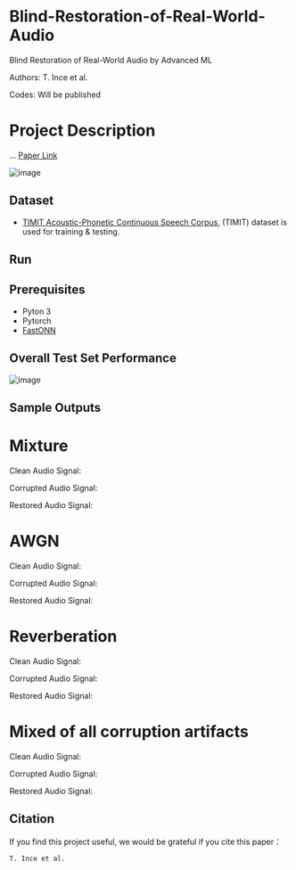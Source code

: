 # Blind-Restoration-of-Real-World-Audio
Blind Restoration of Real-World Audio by Advanced ML

Authors: T. Ince et al.

Codes: Will be published

# Project Description

...
[Paper Link](https://arxiv.org/)

![image](https://user-images.githubusercontent.com/117115792/199494058-461e8ebb-3c42-49f1-99c9-6d60c9edb40d.png)


## Dataset

- [TIMIT Acoustic-Phonetic Continuous Speech Corpus](https://catalog.ldc.upenn.edu/LDC93s1), (TIMIT) dataset is used for training & testing.

## Run


## Prerequisites
- Pyton 3
- Pytorch
- [FastONN](https://github.com/junaidmalik09/fastonn) 

## Overall Test Set Performance

![image](https://user-images.githubusercontent.com/117115792/199495286-e460905c-0bf4-4bed-9a10-d684b4c18827.png)


## Sample Outputs

# Mixture 

Clean Audio Signal:


Corrupted Audio Signal:


Restored Audio Signal:

# AWGN

Clean Audio Signal:


Corrupted Audio Signal:


Restored Audio Signal:

# Reverberation

Clean Audio Signal:


Corrupted Audio Signal:


Restored Audio Signal:

# Mixed of all corruption artifacts

Clean Audio Signal:


Corrupted Audio Signal:


Restored Audio Signal:
## Citation
If you find this project useful, we would be grateful if you cite this paper：

```http
T. Ince et al.
```
